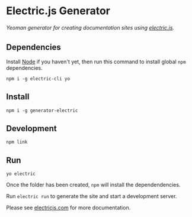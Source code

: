 <!--
SPDX-FileCopyrightText: © 2017 Liferay International Ltd. <https://liferay.com>

SPDX-License-Identifier: BSD-3-Clause
-->

# Electric.js Generator

###### Yeoman generator for creating documentation sites using [electric.js](https://github.com/electricjs/electric).

## Dependencies

Install [Node](https://nodejs.org/en/) if you haven't yet, then run this command to install global `npm` dependencies.

```
npm i -g electric-cli yo
```

## Install

```
npm i -g generator-electric
```

## Development

```
npm link
```

## Run

```
yo electric
```

Once the folder has been created, `npm` will install the dependendencies.

Run `electric run` to generate the site and start a development server.

Please see [electricjs.com](http://electricjs.com) for more documentation.
